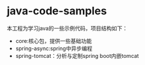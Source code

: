 # java-code-samples

本工程为学习java的一些示例代码，项目结构如下：

- core:核心包，提供一些基础功能
- spring-async:spring中异步编程
- spring-tomcat：分析与定制spring boot内嵌tomcat



